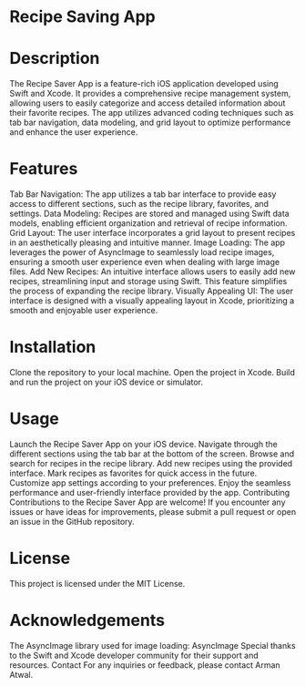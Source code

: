# Recipe Saving App
# Description
The Recipe Saver App is a feature-rich iOS application developed using Swift and Xcode. It provides a comprehensive recipe management system, allowing users to easily categorize and access detailed information about their favorite recipes. The app utilizes advanced coding techniques such as tab bar navigation, data modeling, and grid layout to optimize performance and enhance the user experience.

# Features
Tab Bar Navigation: The app utilizes a tab bar interface to provide easy access to different sections, such as the recipe library, favorites, and settings.
Data Modeling: Recipes are stored and managed using Swift data models, enabling efficient organization and retrieval of recipe information.
Grid Layout: The user interface incorporates a grid layout to present recipes in an aesthetically pleasing and intuitive manner.
Image Loading: The app leverages the power of AsyncImage to seamlessly load recipe images, ensuring a smooth user experience even when dealing with large image files.
Add New Recipes: An intuitive interface allows users to easily add new recipes, streamlining input and storage using Swift. This feature simplifies the process of expanding the recipe library.
Visually Appealing UI: The user interface is designed with a visually appealing layout in Xcode, prioritizing a smooth and enjoyable user experience.

# Installation
Clone the repository to your local machine.
Open the project in Xcode.
Build and run the project on your iOS device or simulator.

# Usage
Launch the Recipe Saver App on your iOS device.
Navigate through the different sections using the tab bar at the bottom of the screen.
Browse and search for recipes in the recipe library.
Add new recipes using the provided interface.
Mark recipes as favorites for quick access in the future.
Customize app settings according to your preferences.
Enjoy the seamless performance and user-friendly interface provided by the app.
Contributing
Contributions to the Recipe Saver App are welcome! If you encounter any issues or have ideas for improvements, please submit a pull request or open an issue in the GitHub repository.

# License
This project is licensed under the MIT License.

# Acknowledgements
The AsyncImage library used for image loading: AsyncImage
Special thanks to the Swift and Xcode developer community for their support and resources.
Contact
For any inquiries or feedback, please contact Arman Atwal.
